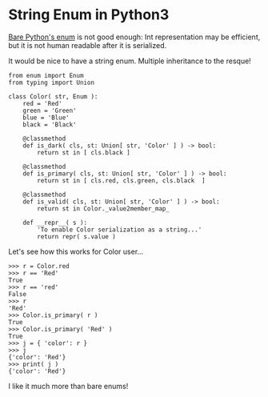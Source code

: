 # String Enum in Python3


[Bare Python's enum](https://docs.python.org/3/library/enum.html) is not good enough: Int representation may be efficient, but it is not human readable after it is serialized.

It would be nice to have a string enum.  Multiple inheritance to the resque!

```
from enum import Enum
from typing import Union

class Color( str, Enum ):
    red = 'Red'
    green = 'Green'
    blue = 'Blue'
    black = 'Black'

    @classmethod
    def is_dark( cls, st: Union[ str, 'Color' ] ) -> bool:
        return st in [ cls.black ]

    @classmethod
    def is_primary( cls, st: Union[ str, 'Color' ] ) -> bool:
        return st in [ cls.red, cls.green, cls.black  ]
        
    @classmethod
    def is_valid( cls, st: Union[ str, 'Color' ] ) -> bool:
        return st in Color._value2member_map_

    def __repr__( s ):
        'To enable Color serialization as a string...'
        return repr( s.value )
```

Let's see how this works for Color user...

```
>>> r = Color.red
>>> r == 'Red'
True
>>> r == 'red'
False
>>> r
'Red'
>>> Color.is_primary( r )
True
>>> Color.is_primary( 'Red' )
True
>>> j = { 'color': r }
>>> j
{'color': 'Red'}
>>> print( j )
{'color': 'Red'}
```

I like it much more than bare enums!

